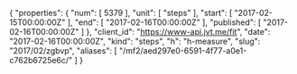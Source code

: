 {
  "properties": {
    "num": [
      5379
    ],
    "unit": [
      "steps"
    ],
    "start": [
      "2017-02-15T00:00:00Z"
    ],
    "end": [
      "2017-02-16T00:00:00Z"
    ],
    "published": [
      "2017-02-16T00:00:00Z"
    ]
  },
  "client_id": "https://www-api.jvt.me/fit",
  "date": "2017-02-16T00:00:00Z",
  "kind": "steps",
  "h": "h-measure",
  "slug": "2017/02/zgbvp",
  "aliases": [
    "/mf2/aed297e0-6591-4f77-a0e1-c762b6725e6c/"
  ]
}
